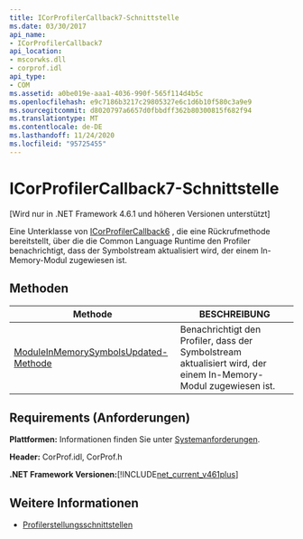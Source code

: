 ```yaml
---
title: ICorProfilerCallback7-Schnittstelle
ms.date: 03/30/2017
api_name:
- ICorProfilerCallback7
api_location:
- mscorwks.dll
- corprof.idl
api_type:
- COM
ms.assetid: a0be019e-aaa1-4036-990f-565f114d4b5c
ms.openlocfilehash: e9c7186b3217c29805327e6c1d6b10f580c3a9e9
ms.sourcegitcommit: d8020797a6657d0fbbdff362b80300815f682f94
ms.translationtype: MT
ms.contentlocale: de-DE
ms.lasthandoff: 11/24/2020
ms.locfileid: "95725455"
---
```

# <a name="icorprofilercallback7-interface"></a>ICorProfilerCallback7-Schnittstelle

[Wird nur in .NET Framework 4.6.1 und höheren Versionen unterstützt]  
  
 Eine Unterklasse von [ICorProfilerCallback6](icorprofilercallback6-interface.md) , die eine Rückrufmethode bereitstellt, über die die Common Language Runtime den Profiler benachrichtigt, dass der Symbolstream aktualisiert wird, der einem In-Memory-Modul zugewiesen ist.  
  
## <a name="methods"></a>Methoden  
  
|Methode|BESCHREIBUNG|  
|------------|-----------------|  
|[ModuleInMemorySymbolsUpdated-Methode](icorprofilercallback7-moduleinmemorysymbolsupdated-method.md)|Benachrichtigt den Profiler, dass der Symbolstream aktualisiert wird, der einem In-Memory-Modul zugewiesen ist.|  
  
## <a name="requirements"></a>Requirements (Anforderungen)  

 **Plattformen:** Informationen finden Sie unter [Systemanforderungen](../../get-started/system-requirements.md).  
  
 **Header:** CorProf.idl, CorProf.h  
  
 **.NET Framework Versionen:**[!INCLUDE[net_current_v461plus](../../../../includes/net-current-v461plus-md.md)]  
  
## <a name="see-also"></a>Weitere Informationen

- [Profilerstellungsschnittstellen](profiling-interfaces.md)
